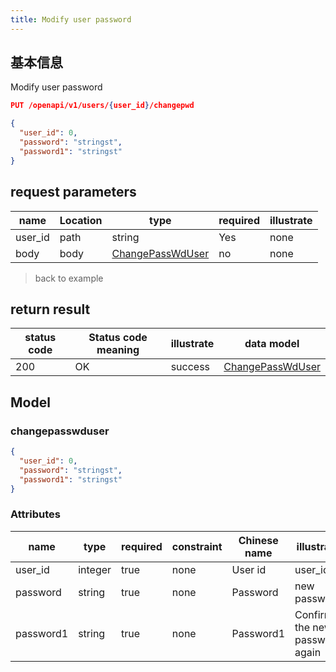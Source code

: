 ```yaml
---
title: Modify user password
---
```


## 基本信息

Modify user password

```json title="请求路径"
PUT /openapi/v1/users/{user_id}/changepwd
```

```json title="Body请求参数"
{
  "user_id": 0,
  "password": "stringst",
  "password1": "stringst"
}
```

## request parameters

| name                         | Location | type                                  | required | illustrate |
| ---------------------------- | -------- | ------------------------------------- | -------- | ---------- |
| user_id | path     | string                                | Yes      | none       |
| body                         | body     | [ChangePassWdUser](#changepasswduser) | no       | none       |

> back to example

## return result

| status code | Status code meaning | illustrate | data model                            |
| ----------- | ------------------- | ---------- | ------------------------------------- |
| 200         | OK                  | success    | [ChangePassWdUser](#changepasswduser) |

## Model

### changepasswduser

```json
{
  "user_id": 0,
  "password": "stringst",
  "password1": "stringst"
}

```

### Attributes

| name                         | type    | required | constraint | Chinese name | illustrate                     |
| ---------------------------- | ------- | -------- | ---------- | ------------ | ------------------------------ |
| user_id | integer | true     | none       | User id      | user_id   |
| password                     | string  | true     | none       | Password     | new password                   |
| password1                    | string  | true     | none       | Password1    | Confirm the new password again |
